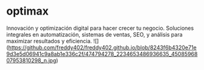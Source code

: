 # optimax
Innovación y optimización digital para hacer crecer tu negocio. Soluciones integrales en automatización, sistemas de ventas, SEO, y análisis para maximizar resultados y eficiencia.
![] (https://github.com/freddy402/freddy402.github.io/blob/8243f6b4320e71e9d3e5d06941c9a8ab1e336c2f/474794278_2234653486936635_4508596807953810298_n.jpg)
